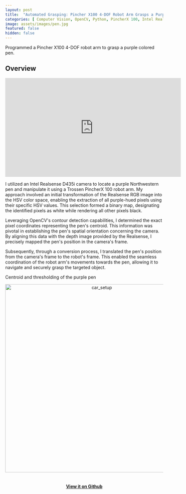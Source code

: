 ```yaml
---
layout: post
title:  "Automated Grasping: Pincher X100 4-DOF Robot Arm Grasps a Purple Pen"
categories: [ Computer Vision, OpenCV, Python, PincherX 100, Intel Realsense ]
image: assets/images/pen.jpg
featured: false
hidden: false
---
```

Programmed a Pincher X100 4-DOF robot arm to grasp a purple colored pen.

## Overview

<div align="center"><iframe width="560" height="315" src="https://www.youtube.com/embed/SmPIuWhf_UQ" title="YouTube video player" frameborder="0" allow="accelerometer; autoplay; clipboard-write; encrypted-media; gyroscope; picture-in-picture" allowfullscreen></iframe></div>

I utilized an Intel Realsense D435i camera to locate a purple Northwestern pen and manipulate it using a Trossen PincherX 100 robot arm. My approach involved an initial transformation of the Realsense RGB image into the HSV color space, enabling the extraction of all purple-hued pixels using their specific HSV values. This selection formed a binary map, designating the identified pixels as white while rendering all other pixels black.

Leveraging OpenCV's contour detection capabilities, I determined the exact pixel coordinates representing the pen's centroid. This information was pivotal in establishing the pen's spatial orientation concerning the camera. By aligning this data with the depth image provided by the Realsense, I precisely mapped the pen's position in the camera's frame.

Subsequently, through a conversion process, I translated the pen's position from the camera's frame to the robot's frame. This enabled the seamless coordination of the robot arm's movements towards the pen, allowing it to navigate and securely grasp the targeted object.

 Centroid and thresholding of the purple pen
 <div align="center"><img src="https://raw.githubusercontent.com/roy2909/roy2909.github.io/08b08e279ba67fb56615d4048d3c89ace9d4a978/assets/images/penC.gif" alt="car_setup" width="600"/></div>
 &nbsp;
<div align="center"><h4> <a href="https://github.com/roy2909/pen_challenge">View it on Github</a></h4></div>
